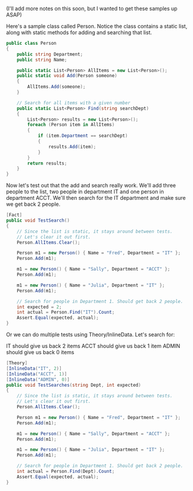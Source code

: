 (I'll add more notes on this soon, but I wanted to get these samples up ASAP)

Here's a sample class called Person. Notice the class contains a static list, along with static methods for adding and searching that list.

```cs
public class Person
{
	public string Department;
	public string Name;

	public static List<Person> AllItems = new List<Person>();
	public static void Add(Person someone)
	{
		AllItems.Add(someone);
	}

	// Search for all items with a given number
	public static List<Person> Find(string searchDept)
	{
		List<Person> results = new List<Person>();
		foreach (Person item in AllItems)
		{
			if (item.Department == searchDept)
			{
				results.Add(item);
			}
		}
		return results;
	}
}
```

Now let's test out that the add and search really work. We'll add three people to the list, two people in department IT and one person in department ACCT.
We'll then search for the IT department and make sure we get back 2 people.

```cs
[Fact]
public void TestSearch()
{
	// Since the list is static, it stays around between tests.
	// Let's clear it out first.
	Person.AllItems.Clear();

	Person m1 = new Person() { Name = "Fred", Department = "IT" };
	Person.Add(m1);

	m1 = new Person() { Name = "Sally", Department = "ACCT" };
	Person.Add(m1);

	m1 = new Person() { Name = "Julia", Department = "IT" };
	Person.Add(m1);

	// Search for people in Department 1. Should get back 2 people.
	int expected = 2;
	int actual = Person.Find("IT").Count;
	Assert.Equal(expected, actual);
}
```

Or we can do multiple tests using Theory/InlineData. Let's search for:

IT should give us back 2 items
ACCT should give us back 1 item
ADMIN should give us back 0 items

```cs
[Theory]
[InlineData("IT", 2)]
[InlineData("ACCT", 1)]
[InlineData("ADMIN", 0)]
public void TestSearches(string Dept, int expected)
{
	// Since the list is static, it stays around between tests.
	// Let's clear it out first.
	Person.AllItems.Clear();

	Person m1 = new Person() { Name = "Fred", Department = "IT" };
	Person.Add(m1);

	m1 = new Person() { Name = "Sally", Department = "ACCT" };
	Person.Add(m1);

	m1 = new Person() { Name = "Julia", Department = "IT" };
	Person.Add(m1);

	// Search for people in Department 1. Should get back 2 people.
	int actual = Person.Find(Dept).Count;
	Assert.Equal(expected, actual);
}
```
